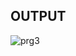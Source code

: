 ## OUTPUT

![prg3](https://user-images.githubusercontent.com/42496674/75006781-f6c3a300-5498-11ea-8a97-e7781233862c.png)
